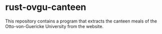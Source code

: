 # rust-ovgu-canteen
This repository contains a program that extracts the canteen meals of the Otto-von-Guericke University from the website.
